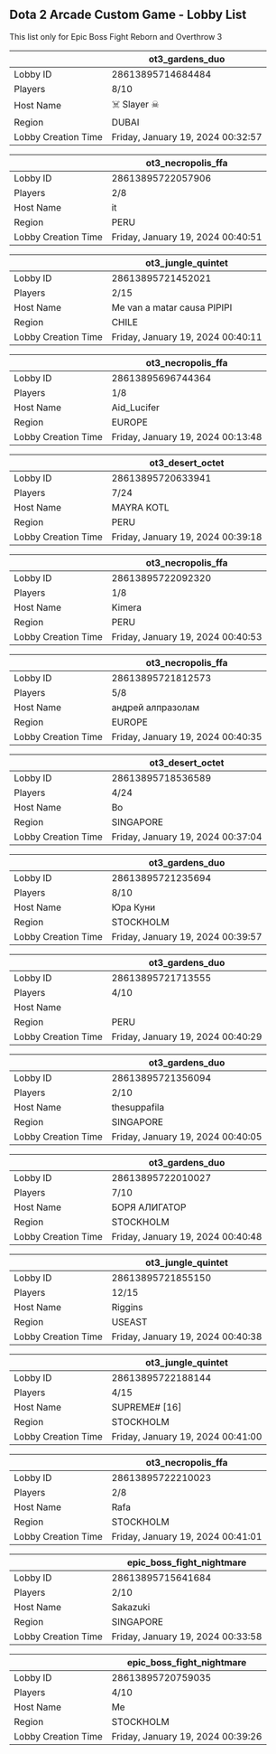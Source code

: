 ## Dota 2 Arcade Custom Game - Lobby List

This list only for Epic Boss Fight Reborn and Overthrow 3

|  | ot3_gardens_duo |
| ------ | ------ |
| Lobby ID | 28613895714684484 |
| Players | 8/10 |
| Host Name | ☠️ Slayer ☠ |
| Region | DUBAI |
| Lobby Creation Time | Friday, January 19, 2024 00:32:57 |


|  | ot3_necropolis_ffa |
| ------ | ------ |
| Lobby ID | 28613895722057906 |
| Players | 2/8 |
| Host Name | it |
| Region | PERU |
| Lobby Creation Time | Friday, January 19, 2024 00:40:51 |


|  | ot3_jungle_quintet |
| ------ | ------ |
| Lobby ID | 28613895721452021 |
| Players | 2/15 |
| Host Name | Me van a matar causa PIPIPI |
| Region | CHILE |
| Lobby Creation Time | Friday, January 19, 2024 00:40:11 |


|  | ot3_necropolis_ffa |
| ------ | ------ |
| Lobby ID | 28613895696744364 |
| Players | 1/8 |
| Host Name | Aid_Lucifer |
| Region | EUROPE |
| Lobby Creation Time | Friday, January 19, 2024 00:13:48 |


|  | ot3_desert_octet |
| ------ | ------ |
| Lobby ID | 28613895720633941 |
| Players | 7/24 |
| Host Name | MAYRA KOTL |
| Region | PERU |
| Lobby Creation Time | Friday, January 19, 2024 00:39:18 |


|  | ot3_necropolis_ffa |
| ------ | ------ |
| Lobby ID | 28613895722092320 |
| Players | 1/8 |
| Host Name | Kimera |
| Region | PERU |
| Lobby Creation Time | Friday, January 19, 2024 00:40:53 |


|  | ot3_necropolis_ffa |
| ------ | ------ |
| Lobby ID | 28613895721812573 |
| Players | 5/8 |
| Host Name | андрей aлпразолам |
| Region | EUROPE |
| Lobby Creation Time | Friday, January 19, 2024 00:40:35 |


|  | ot3_desert_octet |
| ------ | ------ |
| Lobby ID | 28613895718536589 |
| Players | 4/24 |
| Host Name | Bo |
| Region | SINGAPORE |
| Lobby Creation Time | Friday, January 19, 2024 00:37:04 |


|  | ot3_gardens_duo |
| ------ | ------ |
| Lobby ID | 28613895721235694 |
| Players | 8/10 |
| Host Name | Юра Куни |
| Region | STOCKHOLM |
| Lobby Creation Time | Friday, January 19, 2024 00:39:57 |


|  | ot3_gardens_duo |
| ------ | ------ |
| Lobby ID | 28613895721713555 |
| Players | 4/10 |
| Host Name | <Magic> |
| Region | PERU |
| Lobby Creation Time | Friday, January 19, 2024 00:40:29 |


|  | ot3_gardens_duo |
| ------ | ------ |
| Lobby ID | 28613895721356094 |
| Players | 2/10 |
| Host Name | thesuppafila |
| Region | SINGAPORE |
| Lobby Creation Time | Friday, January 19, 2024 00:40:05 |


|  | ot3_gardens_duo |
| ------ | ------ |
| Lobby ID | 28613895722010027 |
| Players | 7/10 |
| Host Name | БОРЯ АЛИГАТОР |
| Region | STOCKHOLM |
| Lobby Creation Time | Friday, January 19, 2024 00:40:48 |


|  | ot3_jungle_quintet |
| ------ | ------ |
| Lobby ID | 28613895721855150 |
| Players | 12/15 |
| Host Name | Riggins |
| Region | USEAST |
| Lobby Creation Time | Friday, January 19, 2024 00:40:38 |


|  | ot3_jungle_quintet |
| ------ | ------ |
| Lobby ID | 28613895722188144 |
| Players | 4/15 |
| Host Name | SUPREME# [16] |
| Region | STOCKHOLM |
| Lobby Creation Time | Friday, January 19, 2024 00:41:00 |


|  | ot3_necropolis_ffa |
| ------ | ------ |
| Lobby ID | 28613895722210023 |
| Players | 2/8 |
| Host Name | Rafa |
| Region | STOCKHOLM |
| Lobby Creation Time | Friday, January 19, 2024 00:41:01 |


|  | epic_boss_fight_nightmare |
| ------ | ------ |
| Lobby ID | 28613895715641684 |
| Players | 2/10 |
| Host Name | Sakazuki |
| Region | SINGAPORE |
| Lobby Creation Time | Friday, January 19, 2024 00:33:58 |


|  | epic_boss_fight_nightmare |
| ------ | ------ |
| Lobby ID | 28613895720759035 |
| Players | 4/10 |
| Host Name | Me |
| Region | STOCKHOLM |
| Lobby Creation Time | Friday, January 19, 2024 00:39:26 |



